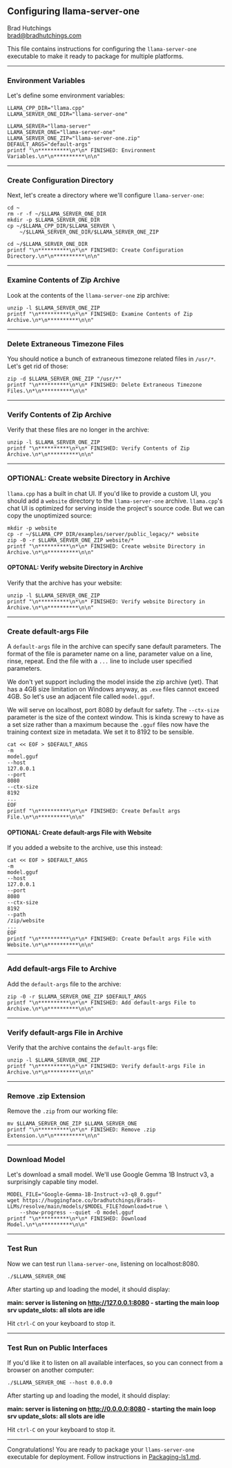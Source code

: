 ## Configuring llama-server-one

Brad Hutchings<br/>
brad@bradhutchings.com

This file contains instructions for configuring the `llama-server-one` executable to make it ready to package for multiple platforms.

---
### Environment Variables

Let's define some environment variables:
```
LLAMA_CPP_DIR="llama.cpp"
LLAMA_SERVER_ONE_DIR="llama-server-one"

LLAMA_SERVER="llama-server"
LLAMA_SERVER_ONE="llama-server-one"
LLAMA_SERVER_ONE_ZIP="llama-server-one.zip"
DEFAULT_ARGS="default-args"
printf "\n**********\n*\n* FINISHED: Environment Variables.\n*\n**********\n\n"
```

---
### Create Configuration Directory

Next, let's create a directory where we'll configure `llama-server-one`:
```
cd ~
rm -r -f ~/$LLAMA_SERVER_ONE_DIR
mkdir -p $LLAMA_SERVER_ONE_DIR
cp ~/$LLAMA_CPP_DIR/$LLAMA_SERVER \
    ~/$LLAMA_SERVER_ONE_DIR/$LLAMA_SERVER_ONE_ZIP

cd ~/$LLAMA_SERVER_ONE_DIR
printf "\n**********\n*\n* FINISHED: Create Configuration Directory.\n*\n**********\n\n"
```

---
### Examine Contents of Zip Archive

Look at the contents of the `llama-server-one` zip archive:
```
unzip -l $LLAMA_SERVER_ONE_ZIP 
printf "\n**********\n*\n* FINISHED: Examine Contents of Zip Archive.\n*\n**********\n\n"
```

---
### Delete Extraneous Timezone Files

You should notice a bunch of extraneous timezone related files in `/usr/*`. Let's get rid of those:
```
zip -d $LLAMA_SERVER_ONE_ZIP "/usr/*"
printf "\n**********\n*\n* FINISHED: Delete Extraneous Timezone Files.\n*\n**********\n\n"
```

---
### Verify Contents of Zip Archive

Verify that these files are no longer in the archive:
```
unzip -l $LLAMA_SERVER_ONE_ZIP 
printf "\n**********\n*\n* FINISHED: Verify Contents of Zip Archive.\n*\n**********\n\n"
```

---
### OPTIONAL: Create website Directory in Archive

`llama.cpp` has a built in chat UI. If you'd like to provide a custom UI, you should add a `website` directory to the `llama-server-one` archive. `llama.cpp`'s chat UI is optimized for serving inside the project's source code. But we can copy the unoptimized source:
```
mkdir -p website
cp -r ~/$LLAMA_CPP_DIR/examples/server/public_legacy/* website
zip -0 -r $LLAMA_SERVER_ONE_ZIP website/*
printf "\n**********\n*\n* FINISHED: Create website Directory in Archive.\n*\n**********\n\n"
```

#### OPTONAL: Verify website Directory in Archive

Verify that the archive has your website:
```
unzip -l $LLAMA_SERVER_ONE_ZIP 
printf "\n**********\n*\n* FINISHED: Verify website Directory in Archive.\n*\n**********\n\n"
```
---
### Create default-args File

A `default-args` file in the archive can specify sane default parameters. The format of the file is parameter name on a line, parameter value on a line, rinse, repeat. End the file with a `...` line to include user specified parameters.

We don't yet support including the model inside the zip archive (yet). That has a 4GB size limitation on Windows anyway, as `.exe` files cannot exceed 4GB. So let's use an adjacent file called `model.gguf`.

We will serve on localhost, port 8080 by default for safety. The `--ctx-size` parameter is the size of the context window. This is kinda screwy to have as a set size rather than a maximum because the `.gguf` files now have the training context size in metadata. We set it to 8192 to be sensible.
```
cat << EOF > $DEFAULT_ARGS
-m
model.gguf
--host
127.0.0.1
--port
8080
--ctx-size
8192
...
EOF
printf "\n**********\n*\n* FINISHED: Create Default args File.\n*\n**********\n\n"
```

#### OPTIONAL: Create default-args File with Website

If you added a website to the archive, use this instead:
```
cat << EOF > $DEFAULT_ARGS
-m
model.gguf
--host
127.0.0.1
--port
8080
--ctx-size
8192
--path
/zip/website
...
EOF
printf "\n**********\n*\n* FINISHED: Create Default args File with Website.\n*\n**********\n\n"
```

---
### Add default-args File to Archive

Add the `default-args` file to the archive:
```
zip -0 -r $LLAMA_SERVER_ONE_ZIP $DEFAULT_ARGS
printf "\n**********\n*\n* FINISHED: Add default-args File to Archive.\n*\n**********\n\n"
```

---
### Verify default-args File in Archive

Verify that the archive contains the `default-args` file:
```
unzip -l $LLAMA_SERVER_ONE_ZIP 
printf "\n**********\n*\n* FINISHED: Verify default-args File in Archive.\n*\n**********\n\n"
```

---
### Remove .zip Extension

Remove the `.zip` from our working file:
```
mv $LLAMA_SERVER_ONE_ZIP $LLAMA_SERVER_ONE
printf "\n**********\n*\n* FINISHED: Remove .zip Extension.\n*\n**********\n\n"
```

---
### Download Model

Let's download a small model. We'll use Google Gemma 1B Instruct v3, a surprisingly capable tiny model.
```
MODEL_FILE="Google-Gemma-1B-Instruct-v3-q8_0.gguf"
wget https://huggingface.co/bradhutchings/Brads-LLMs/resolve/main/models/$MODEL_FILE?download=true \
    --show-progress --quiet -O model.gguf
printf "\n**********\n*\n* FINISHED: Download Model.\n*\n**********\n\n"
```

---
### Test Run

Now we can test run `llama-server-one`, listening on localhost:8080.
```
./$LLAMA_SERVER_ONE
```

After starting up and loading the model, it should display:

**main: server is listening on http://127.0.0.1:8080 - starting the main loop**<br/>
**srv  update_slots: all slots are idle**

Hit `ctrl-C` on your keyboard to stop it.

---
### Test Run on Public Interfaces

If you'd like it to listen on all available interfaces, so you can connect from a browser on another computer:
```
./$LLAMA_SERVER_ONE --host 0.0.0.0
```

After starting up and loading the model, it should display:

**main: server is listening on http://0.0.0.0:8080 - starting the main loop**<br/>
**srv  update_slots: all slots are idle**

Hit `ctrl-C` on your keyboard to stop it.

---
Congratulations! You are ready to package your `llams-server-one` executable for deployment. Follow instructions in [Packaging-ls1.md](Packaging-ls1.md).

